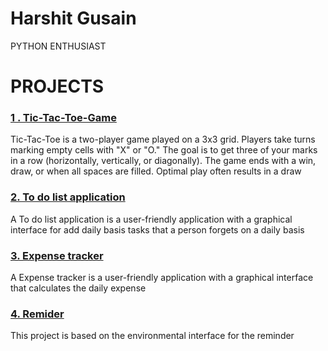# Harshit Gusain
PYTHON ENTHUSIAST

# PROJECTS


### [1 . Tic-Tac-Toe-Game](https://github.com/Harshit031204/tic-tac-toe)

Tic-Tac-Toe is a two-player game played on a 3x3 grid. Players take turns marking empty cells with "X" or "O." The goal is to get three of your marks in a row (horizontally, vertically, or diagonally). The game ends with a win, draw, or when all spaces are filled. Optimal play often results in a draw

### [2. To do list application ](https://github.com/Harshit031204/to_do_list)

A To do list application is a user-friendly application with a graphical interface for add daily basis tasks that a person forgets on a daily basis


### [3. Expense tracker ](https://github.com/Harshit031204/expense_tracker)

A Expense tracker is a user-friendly application with a graphical interface that calculates the daily expense

### [4. Remider ](https://github.com/Harshit031204/reminder)

This project is based on the environmental interface for the reminder
